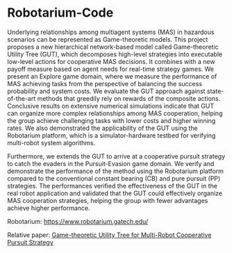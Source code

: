 # Robotarium-Code

Underlying relationships among multiagent systems (MAS) in hazardous scenarios can be represented as Game-theoretic models. This project proposes a new hierarchical network-based model called Game-theoretic Utility Tree (GUT), which decomposes high-level strategies into executable low-level actions for cooperative MAS decisions. It combines with a new payoff measure based on agent needs for real-time strategy games. We present an Explore game domain, where we measure the performance of MAS achieving tasks from the perspective of balancing the success probability and system costs. We evaluate the GUT approach against state-of-the-art methods that greedily rely on rewards of the composite actions. Conclusive results on extensive numerical simulations indicate that GUT can organize more complex relationships among MAS cooperation, helping the group achieve challenging tasks with lower costs and higher winning rates. We also demonstrated the applicability of the GUT using the Robotarium platform, which is a simulator-hardware testbed for verifying multi-robot system algorithms. 

Furthermore, we extends the GUT to arrive at a cooperative pursuit strategy to catch the evaders in the Pursuit-Evasion game domain. We verify and demonstrate the performance of the method using the Robotarium platform compared to the conventional constant bearing (CB) and pure pursuit (PP) strategies. The performances verified the effectiveness of the GUT in the real robot application and validated that the GUT could effectively organize MAS cooperation strategies, helping the group with fewer advantages achieve higher performance.

 Robotarium: https://www.robotarium.gatech.edu/
 
 Relative paper: [Game-theoretic Utility Tree for Multi-Robot Cooperative Pursuit Strategy](https://github.com/RickYang2016/Gut-Pursuit-Domain-Robotarium-ISR2022/blob/main/Gut-Pursuit-Domain-Robotarium-ISR2022Paper.pdf)
